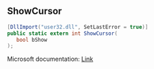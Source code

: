 ## ShowCursor

```csharp
[DllImport("user32.dll", SetLastError = true)]
public static extern int ShowCursor(
   bool bShow
);
```

Microsoft documentation: [Link](https://docs.microsoft.com/en-us/windows/win32/api/winuser/nf-winuser-showcursor)
